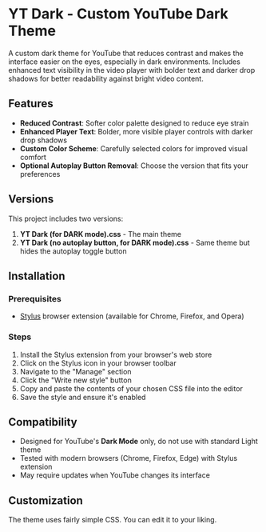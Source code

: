 # YT Dark - Custom YouTube Dark Theme

A custom dark theme for YouTube that reduces contrast and makes the interface easier on the eyes, especially in dark environments. Includes enhanced text visibility in the video player with bolder text and darker drop shadows for better readability against bright video content.

## Features

- **Reduced Contrast**: Softer color palette designed to reduce eye strain
- **Enhanced Player Text**: Bolder, more visible player controls with darker drop shadows
- **Custom Color Scheme**: Carefully selected colors for improved visual comfort
- **Optional Autoplay Button Removal**: Choose the version that fits your preferences

## Versions

This project includes two versions:

1. **YT Dark (for DARK mode).css** - The main theme
2. **YT Dark (no autoplay button, for DARK mode).css** - Same theme but hides the autoplay toggle button

## Installation

### Prerequisites
- [Stylus](https://github.com/openstyles/stylus) browser extension (available for Chrome, Firefox, and Opera)

### Steps
1. Install the Stylus extension from your browser's web store
2. Click on the Stylus icon in your browser toolbar
3. Navigate to the "Manage" section
4. Click the "Write new style" button
5. Copy and paste the contents of your chosen CSS file into the editor
6. Save the style and ensure it's enabled

## Compatibility

- Designed for YouTube's **Dark Mode** only, do not use with standard Light theme
- Tested with modern browsers (Chrome, Firefox, Edge) with Stylus extension
- May require updates when YouTube changes its interface

## Customization

The theme uses fairly simple CSS. You can edit it to your liking.